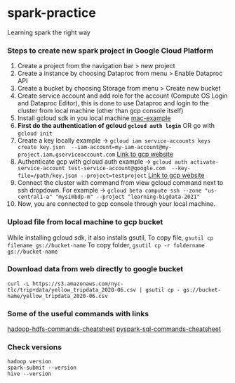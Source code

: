 # spark-practice
Learning spark the right way

### Steps to create new spark project in Google Cloud Platform
1. Create a project from the navigation bar > new project
2. Create a instance by choosing Dataproc from menu > Enable Dataproc API
3. Create a bucket by choosing Storage from menu > Create new bucket
4. Create service account and add role for the account (Compute OS Login and Dataproc Editor), this is done to use Dataproc and login to the cluster from local machine (other than gcp console itself)
5. Install gcloud sdk in you local machine [mac-example](https://www.youtube.com/watch?v=3wPl-AnegI4&ab_channel=TonyTeachesTech)
6. **First do the authentication of gcloud `gcloud auth login`** OR go with `gcloud init`
7. Create a key locally example -> `gcloud iam service-accounts keys create key.json  --iam-account=my-iam-account@my-project.iam.gserviceaccount.com` [Link to gcp website](https://cloud.google.com/sdk/gcloud/reference/iam/service-accounts/keys/create)
8. Authenticate gcp with gcloud auth example -> `gcloud auth activate-service-account test-service-account@google.com  --key-file=/path/key.json --project=testproject` [Link to gcp website](https://cloud.google.com/sdk/gcloud/reference/auth/activate-service-account)
9. Connect the cluster with command from view gcloud command next to ssh dropdown. For example -> `gcloud beta compute ssh --zone "us-central1-a" "mysimbdp-m" --project "learning-bigdata-2021"`
10. Now, you are connected to gcp console through your local machine.

### Upload file from local machine to gcp bucket
While installing gcloud sdk, it also installs gsutil, 
To copy file, `gsutil cp filename gs://bucket-name`
To copy folder, `gsutil cp -r foldername gs://bucket-name`

### Download data from web directly to google bucket
`curl -L https://s3.amazonaws.com/nyc-tlc/trip+data/yellow_tripdata_2020-06.csv | gsutil cp - gs://bucket-name/yellow_tripdata_2020-06.csv`

### Some of the useful commands with links
[hadoop-hdfs-commands-cheatsheet](http://images.linoxide.com/hadoop-hdfs-commands-cheatsheet.pdf)
[pyspark-sql-commands-cheatsheet](https://s3.amazonaws.com/assets.datacamp.com/blog_assets/PySpark_SQL_Cheat_Sheet_Python.pdf)

### Check versions
```
hadoop version
spark-submit --version
hive --version
```
